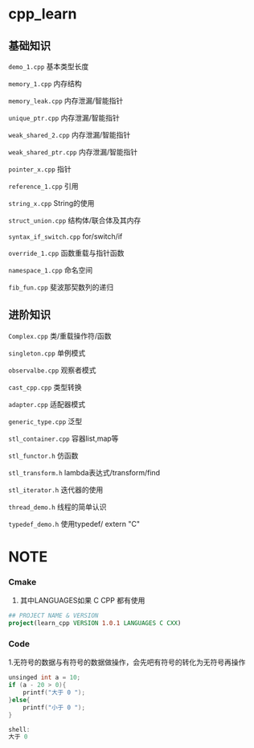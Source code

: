 # cpp_learn

## 基础知识

`demo_1.cpp` 基本类型长度

`memory_1.cpp` 内存结构

`memory_leak.cpp` 内存泄漏/智能指针

`unique_ptr.cpp` 内存泄漏/智能指针

`weak_shared_2.cpp` 内存泄漏/智能指针

`weak_shared_ptr.cpp` 内存泄漏/智能指针

`pointer_x.cpp`  指针

`reference_1.cpp`  引用

`string_x.cpp`  String的使用

`struct_union.cpp` 结构体/联合体及其内存

`syntax_if_switch.cpp`  for/switch/if

`override_1.cpp` 函数重载与指针函数

`namespace_1.cpp`  命名空间

`fib_fun.cpp`  斐波那契数列的递归

## 进阶知识

`Complex.cpp` 类/重载操作符/函数

`singleton.cpp` 单例模式

`observalbe.cpp` 观察者模式

`cast_cpp.cpp` 类型转换

`adapter.cpp`  适配器模式

`generic_type.cpp`  泛型

`stl_container.cpp`  容器list,map等

`stl_functor.h`   仿函数

`stl_transform.h`  lambda表达式/transform/find

`stl_iterator.h`  迭代器的使用

`thread_demo.h` 线程的简单认识

`typedef_demo.h` 使用typedef/ extern "C" 








# NOTE

### Cmake

1. 其中LANGUAGES如果 C CPP 都有使用
```cmake
## PROJECT NAME & VERSION
project(learn_cpp VERSION 1.0.1 LANGUAGES C CXX)
```

### Code

1.无符号的数据与有符号的数据做操作，会先吧有符号的转化为无符号再操作
```c
unsinged int a = 10;
if (a - 20 > 0){
    printf("大于 0 ");
}else{
    printf("小于 0 ");
}

shell:
大于 0
```